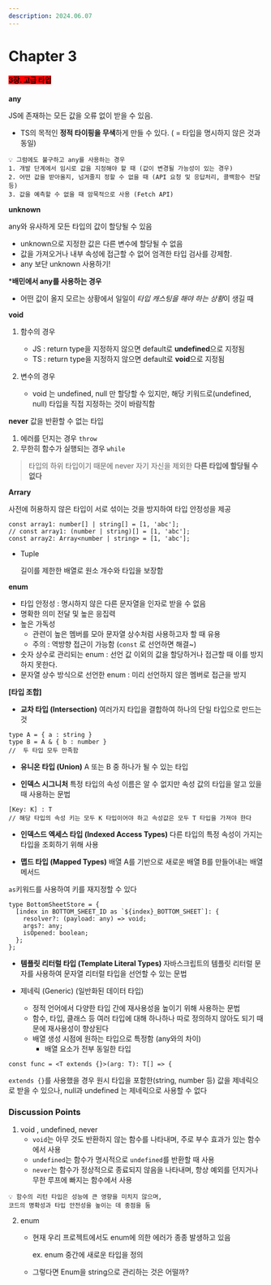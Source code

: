```yaml
---
description: 2024.06.07
---
```


# Chapter 3

#### <mark style="background-color:red;">3장. 고급 타입</mark>

**any**

JS에 존재하는 모든 값을 오류 없이 받을 수 있음.

* TS의 목적인 **정적 타이핑을 무색**하게 만들 수 있다. ( = 타입을 명시하지 않은 것과 동일)

```
💡 그럼에도 불구하고 any를 사용하는 경우
1. 개발 단계에서 임시로 값을 지정해야 할 때 (값이 변경될 가능성이 있는 경우)
2. 어떤 값을 받아올지, 넘겨줄지 정할 수 없을 때 (API 요청 및 응답처리, 콜백함수 전달 등)
3. 값을 예측할 수 없을 때 암묵적으로 사용 (Fetch API) 
```



**unknown**

any와 유사하게 모든 타입의 값이 할당될 수 있음

* unknown으로 지정한 값은 다른 변수에 할당될 수 없음
* 값을 가져오거나 내부 속성에 접근할 수 없어 엄격한 타입 검사를 강제함.
* any 보단 unknown 사용하기!



\***배민에서 any를 사용하는 경우**

* 어떤 값이 올지 모르는 상황에서 일일이 _타입 캐스팅을 해야 하는 상&#xD669;_&#xC774; 생길 때



**void**

1. 함수의 경우
   * JS : return type을 지정하지 않으면 default로 **undefined**으로 지정됨
   * TS : return type을 지정하지 않으면 default로 **void**으로 지정됨
2.  변수의 경우

    * void 는 undefined, null 만 할당할 수 있지만, 해당 키워드로(undefined, null) 타입을 직접 지정하는 것이 바람직함



**never** 값을 반환할 수 없는 타입

1. 에러를 던지는 경우 `throw`
2. 무한히 함수가 실행되는 경우 `while`

> 타입의 하위 타입이기 때문에 never 자기 자신을 제외한 **다른 타입에 할당될 수 없다**



**Arrary**

사전에 허용하지 않은 타입이 서로 섞이는 것을 방지하여 타입 안정성을 제공

```tsx
const array1: number[] | string[] = [1, 'abc'];
// const array1: (number | string)[] = [1, 'abc']; 
const array2: Array<number | string> = [1, 'abc'];
```

*   Tuple

    길이를 제한한 배열로 원소 개수와 타입을 보장함

**enum**

* 타입 안정성 : 명시하지 않은 다른 문자열을 인자로 받을 수 없음
* 명확한 의미 전달 및 높은 응집력
* 높은 가독성
  * 관련이 높은 멤버를 모아 문자열 상수처럼 사용하고자 할 때 유용
  * 주의 : 역방향 접근이 가능함 (`const` 로 선언하면 해결\~)
* 숫자 상수로 관리되는 enum : 선언 값 이외의 값을 할당하거나 접근할 때 이를 방지하지 못한다.
* 문자열 상수 방식으로 선언한 enum : 미리 선언하지 않은 멤버로 접근을 방지



**\[타입 조합]**

* **교차 타입 (Intersection)** 여러가지 타입을 결합하여 하나의 단일 타입으로 만드는 것

```tsx
type A = { a : string }
type B = A & { b : number }
//  두 타입 모두 만족함
```



* **유니온 타입 (Union)** A 또는 B 중 하나가 될 수 있는 타입



* **인덱스 시그니처** 특정 타입의 속성 이름은 알 수 없지만 속성 값의 타입을 알고 있을 때 사용하는 문법

```tsx
[Key: K] : T
// 해당 타입의 속성 키는 모두 K 타입이어야 하고 속성값은 모두 T 타입을 가져야 한다
```



* **인덱스드 엑세스 타입 (Indexed Access Types)** 다른 타입의 특정 속성이 가지는 타입을 조회하기 위해 사용



* **맵드 타입 (Mapped Types)** 배열 A를 기반으로 새로운 배열 B를 만들어내는 배열 메서드

`as`키워드를 사용하여 키를 재지정할 수 있다

```tsx
type BottomSheetStore = {
  [index in BOTTOM_SHEET_ID as `${index}_BOTTOM_SHEET`]: {
    resolver?: (payload: any) => void;
    args?: any;
    isOpened: boolean;
  };
};
```



* **템플릿 리터럴 타입 (Template Literal Types)** 자바스크립트의 템플릿 리터럴 문자를 사용하여 문자열 리터럴 타입을 선언할 수 있는 문법



* 제네릭 (Generic) (일반화된 데이터 타입)
  * 정적 언어에서 다양한 타입 간에 재사용성을 높이기 위해 사용하는 문법
  * 함수, 타입, 클래스 등 여러 타입에 대해 하나하나 따로 정의하지 않아도 되기 때문에 재사용성이 향상된다
  * 배열 생성 시점에 원하는 타입으로 특정함 (any와의 차이)
    * 배열 요소가 전부 동일한 타입

```tsx
const func = <T extends {}>(arg: T): T[] => {
```

`extends {}`를 사용했을 경우 원시 타입을 포함한(string, number 등) 값을 제네릭으로 받을 수 있으나, null과 undefined 는 제네릭으로 사용할 수 없다





### **Discussion Points**

1. void , undefined, never
   * `void`는 아무 것도 반환하지 않는 함수를 나타내며, 주로 부수 효과가 있는 함수에서 사용
   * `undefined`는 함수가 명시적으로 `undefined`를 반환할 때 사용
   * `never`는 함수가 정상적으로 종료되지 않음을 나타내며, 항상 예외를 던지거나 무한 루프에 빠지는 함수에서 사용

```
💡 함수의 리턴 타입은 성능에 큰 영향을 미치지 않으며,
코드의 명확성과 타입 안전성을 높이는 데 중점을 둠
```



2. enum
   *   현재 우리 프로젝트에서도 enum에 의한 에러가 종종 발생하고 있음

       ex. enum 중간에 새로운 타입을 정의
   * 그렇다면 Enum을 string으로 관리하는 것은 어떨까?
